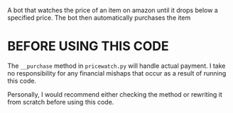 A bot that watches the price of an item on amazon until it drops below a
specified price. The bot then automatically purchases the item

# BEFORE USING THIS CODE
The `__purchase` method in `pricewatch.py` will handle actual payment. I 
take no responsibility for any financial mishaps that occur as a result of
running this code.

Personally, I would recommend either checking the method or rewriting it 
from scratch before using this code.